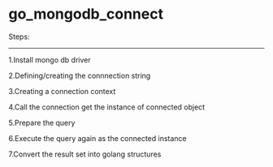 # go_mongodb_connect

Steps:
************

1.Install mongo db driver

2.Defining/creating the connnection string

3.Creating a connection context

4.Call the connection get the instance of connected object

5.Prepare the query 

6.Execute the query again as the connected instance

7.Convert the result set into golang structures
